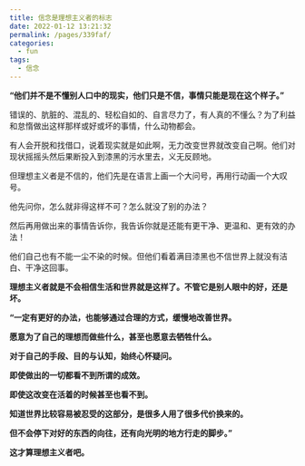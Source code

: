 ```yaml
---
title: 信念是理想主义者的标志
date: 2022-01-12 13:21:32
permalink: /pages/339faf/
categories:
  - fun
tags:
  - 信念
---
```

**“他们并不是不懂别人口中的现实，他们只是不信，事情只能是现在这个样子。”**



错误的、肮脏的、混乱的、轻松自如的、自言尽力了，有人真的不懂么？为了利益和怠惰做出这样那样或好或坏的事情，什么动物都会。

有人会开脱和找借口，说着现实就是如此啊，无力改变世界就改变自己啊。他们对现状摇摇头然后果断投入到漆黑的污水里去，义无反顾地。

但理想主义者是不信的，他们先是在语言上画一个大问号，再用行动画一个大叹号。

他先问你，怎么就非得这样不可？怎么就没了别的办法？

然后再用做出来的事情告诉你，我告诉你就是还能有更干净、更温和、更有效的办法！

他们自己也有不能一尘不染的时候。但他们看着满目漆黑也不信世界上就没有洁白、干净这回事。

**理想主义者就是不会相信生活和世界就是这样了。不管它是别人眼中的好，还是坏。**

**“一定有更好的办法，也能够通过合理的方式，缓慢地改善世界。**

**愿意为了自己的理想而做些什么，甚至也愿意去牺牲什么。**

**对于自己的手段、目的与认知，始终心怀疑问。**

**即使做出的一切都看不到所谓的成效。**

**即使这改变在活着的时候甚至也看不到。**

**知道世界比较容易被忍受的这部分，是很多人用了很多代价换来的。**

**但不会停下对好的东西的向往，还有向光明的地方行走的脚步。”**

**这才算理想主义者吧。**